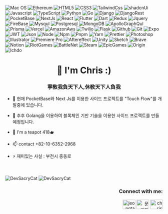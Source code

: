 ![Mac OS](https://img.shields.io/badge/mac%20os-000000?style=for-the-badge&logo=apple&logoColor=white)
![Ethereum](https://img.shields.io/badge/Ethereum-3C3C3D?style=for-the-badge&logo=Ethereum&logoColor=white)
![HTML5](https://img.shields.io/badge/-HTML5-F05032?style=for-the-badge&logo=html5&logoColor=ffffff)
![CSS3](https://img.shields.io/badge/-CSS3-007ACC?style=for-the-badge&logo=css3)
![TailwindCss](https://img.shields.io/badge/Tailwind_CSS-38B2AC?style=for-the-badge&logo=tailwind-css&logoColor=white)
![shadcnUi](https://img.shields.io/badge/ShadcnUi-38B2AC?style=for-the-badge&logo=shadcn-ui&logoColor=white)
![Javascript](https://img.shields.io/badge/JavaScript-F7DF1E?style=for-the-badge&logo=javascript&logoColor=black)
![TypeScript](https://img.shields.io/badge/-TypeScript-007ACC?style=for-the-badge&logo=typescript&logoColor=white)
![Python](https://img.shields.io/badge/Python-14354C?style=for-the-badge&logo=python&logoColor=white)
![Go](https://img.shields.io/badge/Go-00ADD8?style=for-the-badge&logo=go&logoColor=white)
![Django](https://img.shields.io/badge/-Django-082D1F?style=for-the-badge&logo=django&logoColor=ffffff)
![DjangoRest](https://img.shields.io/badge/django%20rest-ff1709?style=for-the-badge&logo=django&logoColor=white)
![PocketBase](https://img.shields.io/badge/pocket%20Base-333333?style=for-the-badge&logo=pocketbase&logoColor=white)
![NextJs](https://img.shields.io/badge/next.js-000000?style=for-the-badge&logo=nextdotjs&logoColor=white)
![React](https://img.shields.io/badge/-React-222222?style=for-the-badge&logo=react)
![Flutter](https://img.shields.io/badge/-Flutter-0d47a1?style=for-the-badge&logo=flutter)
![Dart](https://img.shields.io/badge/-Dart-2FB6F6?style=for-the-badge&logo=dart)
![Redux](https://img.shields.io/badge/Redux-593D88?style=for-the-badge&logo=redux&logoColor=white)
![Jquery](https://img.shields.io/badge/jQuery-0769AD?style=for-the-badge&logo=jquery&logoColor=white)
![FireBase](https://img.shields.io/badge/firebase-ffca28?style=for-the-badge&logo=firebase&logoColor=black)
![Mysqul](https://img.shields.io/badge/MySQL-00000F?style=for-the-badge&logo=mysql&logoColor=white)
![Postgresql](https://img.shields.io/badge/PostgreSQL-316192?style=for-the-badge&logo=postgresql&logoColor=white)
![MongoDB](https://img.shields.io/badge/MongoDB-4EA94B?style=for-the-badge&logo=mongodb&logoColor=white)
![ApolloGraphQul](https://img.shields.io/badge/Apollo%20GraphQL-311C87?&style=for-the-badge&logo=Apollo%20GraphQL&logoColor=white)
![Prisma](https://img.shields.io/badge/Prisma-3982CE?style=for-the-badge&logo=Prisma&logoColor=white)
![Vercel](https://img.shields.io/badge/Vercel-000000?style=for-the-badge&logo=vercel&logoColor=white)
![AmazonAws](https://img.shields.io/badge/Amazon_AWS-232F3E?style=for-the-badge&logo=amazon-aws&logoColor=white)
![Twilio](https://img.shields.io/badge/Twilio-F22F46?style=for-the-badge&logo=Twilio&logoColor=white)
![Flask](https://img.shields.io/badge/Flask-000000?style=for-the-badge&logo=flask&logoColor=white)
![Github](https://img.shields.io/badge/-GitHub-333?style=for-the-badge&logo=github&logoColor=ffffff)
![Git](https://img.shields.io/badge/-Git-F05032?style=for-the-badge&logo=git&logoColor=ffffff)
![Expo](https://img.shields.io/badge/Expo-1B1F23?style=for-the-badge&logo=expo&logoColor=white)
![JWT](https://img.shields.io/badge/JWT-000000?style=for-the-badge&logo=JSON%20web%20tokens&logoColor=white)
![Json](https://img.shields.io/badge/json-5E5C5C?style=for-the-badge&logo=json&logoColor=white)
![Node](https://img.shields.io/badge/-Nodejs-43853d?style=for-the-badge&logo=Node.js&logoColor=white)
![Npm](https://img.shields.io/badge/npm-CB3837?style=for-the-badge&logo=npm&logoColor=white)
![Pnpm](https://img.shields.io/badge/pnpm-FAAF19?style=for-the-badge&logo=pnpm&logoColor=ffffff)
![Yarn](https://img.shields.io/badge/Yarn-2C8EBB?style=for-the-badge&logo=yarn&logoColor=white)
![Prettier](https://img.shields.io/badge/prettier-1A2C34?style=for-the-badge&logo=prettier&logoColor=F7BA3E)
![Photoshop](https://img.shields.io/badge/Adobe%20Photoshop-31A8FF?style=for-the-badge&logo=Adobe%20Photoshop&logoColor=black)
![Illustrator](https://img.shields.io/badge/Adobe%20Illustrator-FF9A00?style=for-the-badge&logo=adobe%20illustrator&logoColor=white)
![Premiere Pro](https://img.shields.io/badge/Adobe%20Premiere%20Pro-9999FF?style=for-the-badge&logo=Adobe%20Premiere%20Pro&logoColor=white)
![Aftereffect](https://img.shields.io/badge/Adobe%20after%20affects-CF96FD?style=for-the-badge&logo=Adobe%20after%20effects&logoColor=393665)
![Unity](https://img.shields.io/badge/Unity-100000?style=for-the-badge&logo=unity&logoColor=white)
![Sketch](https://img.shields.io/badge/Sketch-FFB387?style=for-the-badge&logo=sketch&logoColor=black)
![Brave](https://img.shields.io/badge/Brave-FF1B2D?style=for-the-badge&logo=Brave&logoColor=white)
![Notion](https://img.shields.io/badge/Notion-000000?style=for-the-badge&logo=notion&logoColor=white)
![RiotGames](https://img.shields.io/badge/Riot_Games-D32936?style=for-the-badge&logo=riot-games&logoColor=white)
![BattleNet](https://img.shields.io/badge/Battle.net-000?style=for-the-badge&logo=battle.net&logoColor=148EFF)
![Steam](https://img.shields.io/badge/Steam-000000?style=for-the-badge&logo=steam&logoColor=white)
![EpicGames](https://img.shields.io/badge/Epic%20Games-313131?style=for-the-badge&logo=Epic%20Games&logoColor=white)
![Origin](https://img.shields.io/badge/Origin-148EFF?style=for-the-badge&logo=origin&logoColor=white)
![Ichdo](https://img.shields.io/badge/Itch.io-FA5C5C?style=for-the-badge&logo=itchdotio&logoColor=white)

<h1 align="center">👋 I'm Chris :)</h1>
<h3 align="center">寧敎我負天下人,休敎天下人負我</h3>

- 🔭 현재 PocketBase와 Next Js를 이용한 사이드 프로젝트를 "Touch Flow"를 개발중에 있습니다.

- 🤝 추후 Golang을 이용하여 블록체인 기반 기술을 이용한 사이드 프로젝트를 만들 예정입니다.

- 💬 I'm a teapot 418🫖

- 📫 contact +82-10-6352-2968

- ⚡ 재미있는 사실 : 부천시 중동로

<br>
<br>
<img src="https://github-readme-stats.vercel.app/api/top-langs?username=devscarycat&theme=codeSTACKr&show_icons=true&locale=kr&layout=compact" alt="DevSacryCat"/>
<img src="https://github-readme-stats.vercel.app/api?username=devscarycat&theme=codeSTACKr&show_icons=true&locale=kr" alt ="DevSacryCat" />

<h3 align="right">Connect with me:</h3>
<p align="right">
<a href="https://instagram.com/jeongtaehyeon_01" target="blank"><img align="center" src="https://raw.githubusercontent.com/rahuldkjain/github-profile-readme-generator/master/src/images/icons/Social/instagram.svg" alt="jeongtaehyeon_01" height="30" width="40" /></a>
<a href="https://discord.gg/문경민#9884" target="blank"><img align="center" src="https://raw.githubusercontent.com/rahuldkjain/github-profile-readme-generator/master/src/images/icons/Social/discord.svg" alt="문경민#9884" height="30" width="40" /></a>
<a href="https://fb.com/chris" target="blank"><img align="center" src="https://raw.githubusercontent.com/rahuldkjain/github-profile-readme-generator/master/src/images/icons/Social/facebook.svg" alt="chris" height="30" width="40" /></a>
</p>

